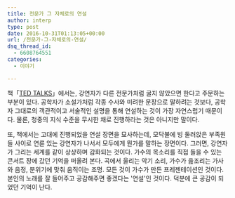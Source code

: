 ```yaml
---
title: 전문가 그 자체로의 연설
author: interp
type: post
date: 2016-10-31T01:13:05+00:00
url: /전문가-그-자체로의-연설/
dsq_thread_id:
  - 6608764551
categories:
  - 이야기

---
```

책「[TED TALKS][1]」에서는, 강연자가 다른 전문가처럼 굴지 않았으면 한다고 주문하는 부분이 있다. 공학자가 소설가처럼 각종 수사와 미려한 문장으로 말하려는 것보다, 공학자 그대로의 객관적이고 서술적인 설명을 통해 연설하는 것이 가장 자연스럽기 때문이다. 물론, 청중의 지식 수준을 무시한 채로 진행하라는 것은 아니지만 말이다.

또, 책에서는 고대에 진행되었을 연설 장면을 묘사하는데, 모닥불에 빙 둘러앉은 부족원들 사이로 연륜 있는 강연자가 나서서 모두에게 뭔가를 말하는 장면이다. 그러면, 강연자가 그리는 세계를 같이 상상하며 감화되는 것이다. 가수의 목소리를 직접 들을 수 있는 콘서트 장에 갔던 기억을 떠올려 본다. 곡에서 울리는 악기 소리, 가수가 읊조리는 가사와 음정, 분위기에 맞춰 움직이는 조명. 모든 것이 가수가 만든 프레젠테이션인 것이다. 본인의 노래를 잘 들어주고 공감해주면 좋겠다는 '연설'인 것이다. 덕분에 큰 공감이 되었던 기억이 난다.

 [1]: http://www.yes24.com/24/goods/29646432
